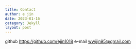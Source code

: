 ```yaml
---
title: Contact
author: e jin
date: 2023-01-16
category: Jekyll
layout: post
---
```


github <https://github.com/ejin1018>
e-mail <wwijin95@gmail.com>
